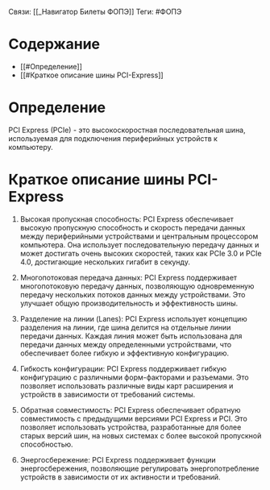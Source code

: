 Связи: [[_Навигатор Билеты ФОПЭ]]
Теги: #ФОПЭ 

# Содержание
- [[#Определение]]
- [[#Краткое описание шины PCI-Express]]

# Определение
PCI Express (PCIe) - это высокоскоростная последовательная шина, используемая для подключения периферийных устройств к компьютеру.

# Краткое описание шины PCI-Express
1. Высокая пропускная способность: PCI Express обеспечивает высокую пропускную способность и скорость передачи данных между периферийными устройствами и центральным процессором компьютера. Она использует последовательную передачу данных и может достигать очень высоких скоростей, таких как PCIe 3.0 и PCIe 4.0, достигающие нескольких гигабит в секунду.
    
2. Многопотоковая передача данных: PCI Express поддерживает многопотоковую передачу данных, позволяющую одновременную передачу нескольких потоков данных между устройствами. Это улучшает общую производительность и эффективность шины.
    
3. Разделение на линии (Lanes): PCI Express использует концепцию разделения на линии, где шина делится на отдельные линии передачи данных. Каждая линия может быть использована для передачи данных между определенными устройствами, что обеспечивает более гибкую и эффективную конфигурацию.
    
4. Гибкость конфигурации: PCI Express поддерживает гибкую конфигурацию с различными форм-факторами и разъемами. Это позволяет использовать различные виды карт расширения и устройств в зависимости от требований системы.
    
5. Обратная совместимость: PCI Express обеспечивает обратную совместимость с предыдущими версиями PCI Express и PCI. Это позволяет использовать устройства, разработанные для более старых версий шин, на новых системах с более высокой пропускной способностью.
    
6. Энергосбережение: PCI Express поддерживает функции энергосбережения, позволяющие регулировать энергопотребление устройств в зависимости от их активности и требований.